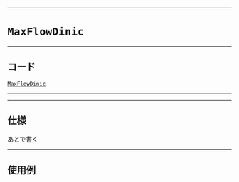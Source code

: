 _____

# `MaxFlowDinic`

_____

## コード

[`MaxFlowDinic`](https://github.com/titanium-22/Library_py/blob/main/Graph/MaxFlow/MaxFlowDinic.py)
<!-- code=https://github.com/titanium-22/Library_py/blob/main/Graph\MaxFlow\MaxFlowDinic.py -->

_____


_____

## 仕様

あとで書く

_____

## 使用例

```python
```


